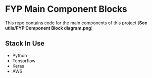 # **FYP Main Component Blocks**

This repo contains code for the main components of this project (**See utils/FYP Component Block diagram.png**)

## **Stack In Use**
* Python
* Tensorflow
* Keras
* AWS